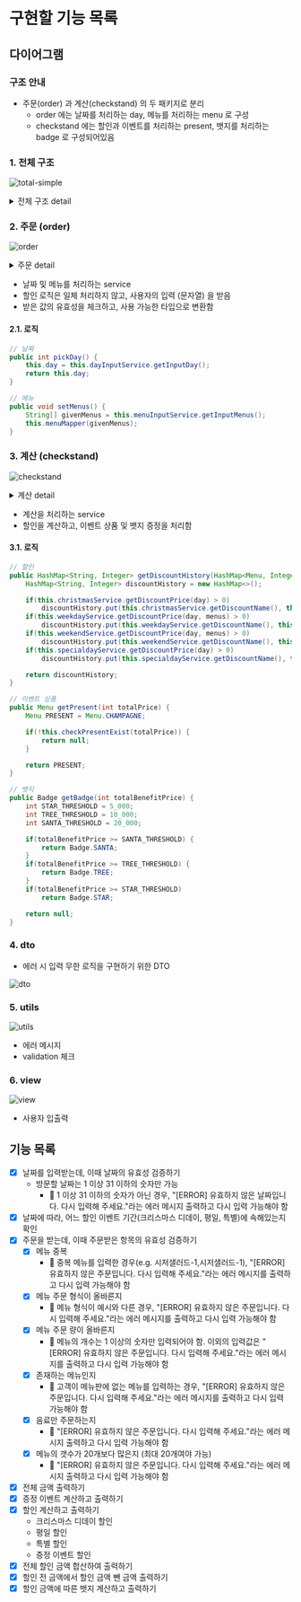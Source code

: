 # 구현할 기능 목록
## 다이어그램
### 구조 안내
- 주문(order) 과 계산(checkstand) 의 두 패키지로 분리
    - order 에는 날짜를 처리하는 day, 메뉴를 처리하는 menu 로 구성
    - checkstand 에는 할인과 이벤트를 처리하는 present, 뱃지를 처리하는 badge 로 구성되어있음

### 1. 전체 구조
![total-simple](https://github.com/snaag/java-christmas-6-snaag/assets/42943992/5aa2a006-6de3-4910-8518-2126d2420190)

<details>
<summary>전체 구조 detail</summary>

![total-detail](https://github.com/snaag/java-christmas-6-snaag/assets/42943992/33967d8d-5d5f-40fb-a146-739a829c7ee5)

</details>


### 2. 주문 (order)
![order](https://github.com/snaag/java-christmas-6-snaag/assets/42943992/a7762d3d-18b0-4445-ac96-6081a34802da)

<details>
<summary>주문 detail</summary>

![order-detail](https://github.com/snaag/java-christmas-6-snaag/assets/42943992/0a17d17e-917e-42ed-be1a-84f8dac96496)

</details>

- 날짜 및 메뉴를 처리하는 service
- 할인 로직은 일체 처리하지 않고, 사용자의 입력 (문자열) 을 받음
- 받은 값의 유효성을 체크하고, 사용 가능한 타입으로 변환함 

#### 2.1. 로직 

```java
// 날짜
public int pickDay() {
    this.day = this.dayInputService.getInputDay();
    return this.day;
}
```

```java
// 메뉴 
public void setMenus() {
    String[] givenMenus = this.menuInputService.getInputMenus();
    this.menuMapper(givenMenus);
}
```


### 3. 계산 (checkstand)
![checkstand](https://github.com/snaag/java-christmas-6-snaag/assets/42943992/c551ca35-2a68-4121-b0c5-5cdd02515a7c)

<details>
<summary>계산 detail</summary>

![checkstand-detail](https://github.com/snaag/java-christmas-6-snaag/assets/42943992/6fafdf6c-d7a8-4d99-861b-9413c57e6fbf)

</details>

- 계산을 처리하는 service
- 할인을 계산하고, 이벤트 상품 및 뱃지 증정을 처리함

#### 3.1. 로직 
```java
// 할인 
public HashMap<String, Integer> getDiscountHistory(HashMap<Menu, Integer> menus, int day) {
    HashMap<String, Integer> discountHistory = new HashMap<>();

    if(this.christmasService.getDiscountPrice(day) > 0)
        discountHistory.put(this.christmasService.getDiscountName(), this.christmasService.getDiscountPrice(day));
    if(this.weekdayService.getDiscountPrice(day, menus) > 0)
        discountHistory.put(this.weekdayService.getDiscountName(), this.weekdayService.getDiscountPrice(day, menus));
    if(this.weekendService.getDiscountPrice(day, menus) > 0)
        discountHistory.put(this.weekendService.getDiscountName(), this.weekendService.getDiscountPrice(day, menus));
    if(this.specialdayService.getDiscountPrice(day) > 0)
        discountHistory.put(this.specialdayService.getDiscountName(), this.specialdayService.getDiscountPrice(day));

    return discountHistory;
}
```

```java
// 이벤트 상품 
public Menu getPresent(int totalPrice) {
    Menu PRESENT = Menu.CHAMPAGNE;

    if(!this.checkPresentExist(totalPrice)) {
        return null;
    }

    return PRESENT;
}
```

```java
// 뱃지
public Badge getBadge(int totalBenefitPrice) {
    int STAR_THRESHOLD = 5_000;
    int TREE_THRESHOLD = 10_000;
    int SANTA_THRESHOLD = 20_000;

    if(totalBenefitPrice >= SANTA_THRESHOLD) {
        return Badge.SANTA;
    }
    if(totalBenefitPrice >= TREE_THRESHOLD) {
        return Badge.TREE;
    }
    if(totalBenefitPrice >= STAR_THRESHOLD)
        return Badge.STAR;

    return null;
}
```

### 4. dto
- 에러 시 입력 무한 로직을 구현하기 위한 DTO

![dto](https://github.com/snaag/java-christmas-6-snaag/assets/42943992/c2c4379b-4e6f-4ea0-b4e3-36822107203b)

### 5. utils
![utils](https://github.com/snaag/java-christmas-6-snaag/assets/42943992/9721b94a-565c-4bcb-93e4-67c722c9054f)

- 에러 메시지
- validation 체크


### 6. view
![view](https://github.com/snaag/java-christmas-6-snaag/assets/42943992/82b5ce96-da99-461a-b1b2-47573324bda7)

- 사용자 입출력 


## 기능 목록
- [x] 날짜를 입력받는데, 이때 날짜의 유효성 검증하기
    - 방문할 날짜는 1 이상 31 이하의 숫자만 가능
        - 🚨 1 이상 31 이하의 숫자가 아닌 경우, "[ERROR] 유효하지 않은 날짜입니다. 다시 입력해 주세요."라는 에러 메시지 출력하고 다시 입력 가능해야 함
- [x] 날짜에 따라, 어느 할인 이벤트 기간(크리스마스 디데이, 평일, 특별)에 속해있는지 확인
- [x] 주문을 받는데, 이때 주문받은 항목의 유효성 검증하기
    - [x] 메뉴 중복
        - 🚨 중복 메뉴를 입력한 경우(e.g. 시저샐러드-1,시저샐러드-1), "[ERROR] 유효하지 않은 주문입니다. 다시 입력해 주세요."라는 에러 메시지를 출력하고 다시 입력 가능해야 함
    - [x] 메뉴 주문 형식이 올바른지
        - 🚨 메뉴 형식이 예시와 다른 경우, "[ERROR] 유효하지 않은 주문입니다. 다시 입력해 주세요."라는 에러 메시지를 출력하고 다시 입력 가능해야 함
    - [x] 메뉴 주문 량이 올바른지
        - 🚨 메뉴의 개수는 1 이상의 숫자만 입력되어야 함. 이외의 입력값은 "[ERROR] 유효하지 않은 주문입니다. 다시 입력해 주세요."라는 에러 메시지를 출력하고 다시 입력 가능해야 함
    - [x] 존재하는 메뉴인지
        - 🚨 고객이 메뉴판에 없는 메뉴를 입력하는 경우, "[ERROR] 유효하지 않은 주문입니다. 다시 입력해 주세요."라는 에러 메시지를 출력하고 다시 입력 가능해야 함
    - [x] 음료만 주문하는지
        - 🚨 "[ERROR] 유효하지 않은 주문입니다. 다시 입력해 주세요."라는 에러 메시지 출력하고 다시 입력 가능해야 함
    - [x] 메뉴의 갯수가 20개보다 많은지 (최대 20개여야 가능)
        - 🚨 "[ERROR] 유효하지 않은 주문입니다. 다시 입력해 주세요."라는 에러 메시지 출력하고 다시 입력 가능해야 함
- [x] 전체 금액 출력하기
- [x] 증정 이벤트 계산하고 출력하기
- [x] 할인 계산하고 출력하기
    - 크리스마스 디데이 할인
    - 평일 할인
    - 특별 할인
    - 증정 이벤트 할인
- [x] 전체 할인 금액 합산하여 출력하기
- [x] 할인 전 금액에서 할인 금액 뺀 금액 출력하기
- [x] 할인 금액에 따른 뱃지 계산하고 출력하기  